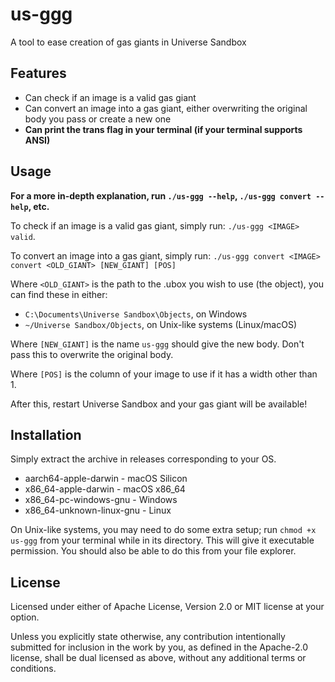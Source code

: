 # us-ggg

A tool to ease creation of gas giants in Universe Sandbox

## Features

* Can check if an image is a valid gas giant
* Can convert an image into a gas giant, either overwriting the original body you pass or create a new one
* **Can print the trans flag in your terminal (if your terminal supports ANSI)**

## Usage

**For a more in-depth explanation, run `./us-ggg --help`, `./us-ggg convert --help`, etc.**

To check if an image is a valid gas giant, simply run: `./us-ggg <IMAGE> valid`.

To convert an image into a gas giant, simply run: `./us-ggg convert <IMAGE> convert <OLD_GIANT> [NEW_GIANT] [POS]`

Where `<OLD_GIANT>` is the path to the .ubox you wish to use (the object), you can find these in either:

* `C:\Documents\Universe Sandbox\Objects`, on Windows
* `~/Universe Sandbox/Objects`, on Unix-like systems (Linux/macOS)

Where `[NEW_GIANT]` is the name `us-ggg` should give the new body. Don't pass this to overwrite the original body.

Where `[POS]` is the column of your image to use if it has a width other than 1.

After this, restart Universe Sandbox and your gas giant will be available!

## Installation

Simply extract the archive in releases corresponding to your OS.

* aarch64-apple-darwin - macOS Silicon
* x86_64-apple-darwin - macOS x86_64
* x86_64-pc-windows-gnu - Windows
* x86_64-unknown-linux-gnu - Linux

On Unix-like systems, you may need to do some extra setup; run `chmod +x us-ggg` from your terminal while in its directory. This will give it executable permission. You should also be able to do this from your file explorer.

## License

Licensed under either of Apache License, Version 2.0 or MIT license at your option.

Unless you explicitly state otherwise, any contribution intentionally submitted for inclusion in the work by you, as defined in the Apache-2.0 license, shall be dual licensed as above, without any additional terms or conditions.
